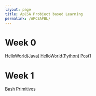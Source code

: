 ```yaml
---
layout: page
title: ApCSA Probject based Learning
permalink: /APCSAPBL/
---
```

# Week 0 
<a href="{{site.baseurl}}/HelloJava/">HelloWorld(Java)</a>
<a href="{{site.baseurl}}/HelloPython/">HelloWorld(Python)</a>
<a href="{{site.baseurl}}/firstPost/">Post1</a>

# Week 1
<a href="{{site.baseurl}}/bashcheck/">Bash</a>
<a href="{{site.baseurl}}/Primitive/">Primitives</a>

